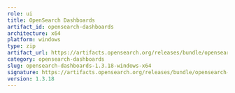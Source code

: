 ```yaml
---
role: ui
title: OpenSearch Dashboards
artifact_id: opensearch-dashboards
architecture: x64
platform: windows
type: zip
artifact_url: https://artifacts.opensearch.org/releases/bundle/opensearch-dashboards/1.3.18/opensearch-dashboards-1.3.18-windows-x64.zip
category: opensearch-dashboards
slug: opensearch-dashboards-1.3.18-windows-x64
signature: https://artifacts.opensearch.org/releases/bundle/opensearch-dashboards/1.3.18/opensearch-dashboards-1.3.18-windows-x64.zip.sig
version: 1.3.18
---
```


